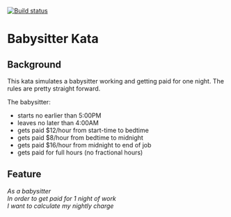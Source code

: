 [![Build status](https://ci.appveyor.com/api/projects/status/bwdlestcykb6vrkq/branch/master?svg=true)](https://ci.appveyor.com/project/bryce-klinker/klinker/branch/master)


# Babysitter Kata

## Background
This kata simulates a babysitter working and getting paid for one night.  The rules are pretty straight forward.

The babysitter:
- starts no earlier than 5:00PM
- leaves no later than 4:00AM
- gets paid $12/hour from start-time to bedtime
- gets paid $8/hour from bedtime to midnight
- gets paid $16/hour from midnight to end of job
- gets paid for full hours (no fractional hours)


## Feature
*As a babysitter<br>
In order to get paid for 1 night of work<br>
I want to calculate my nightly charge<br>*

